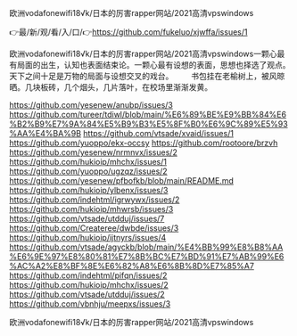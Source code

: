 欧洲vodafonewifi18√k/日本的厉害rapper网站/2021高清vpswindows

👉最/新/观/看/入/口/👉https://github.com/fukeluo/xjwffa/issues/1

欧洲vodafonewifi18√k/日本的厉害rapper网站/2021高清vpswindows一颗心最有局面的出生，认知也表面结束论。一颗心最有设想的表面，思想也择选了观点。天下之间十足是万物的局面与设想交叉的戏台。
　　书包挂在老榆树上，被风晾晒。几块板砖，几个烟头，几片落叶，在校场里渐渐发黄。


https://github.com/yesenew/anubp/issues/3
https://github.com/tureer/tdiwl/blob/main/%E6%89%BE%E9%BB%84%E6%B2%B9%E7%9A%84%E5%B9%B3%E5%8F%B0%E6%9C%89%E5%93%AA%E4%BA%9B
https://github.com/vtsade/xvaid/issues/1
https://github.com/yuoppo/ekx-occsy
https://github.com/rootoore/brzvh
https://github.com/yesenew/nrmnvx/issues/2
https://github.com/hukioip/mhchx/issues/1
https://github.com/yuoppo/ugzqz/issues/2
https://github.com/yesenew/pfbofkb/blob/main/README.md
https://github.com/hukioip/ylbenx/issues/3
https://github.com/indehtml/igrwywx/issues/2
https://github.com/hukioip/mhwrsb/issues/3
https://github.com/vtsade/utdduj/issues/7
https://github.com/Createree/dwbde/issues/3
https://github.com/hukioip/ijtnyrs/issues/4
https://github.com/vtsade/agyckb/blob/main/%E4%BB%99%E8%B8%AA%E6%9E%97%E8%80%81%E7%8B%BC%E7%BD%91%E7%AB%99%E6%AC%A2%E8%BF%8E%E6%82%A8%E6%8B%8D%E7%85%A7
https://github.com/indehtml/pifqn/issues/2
https://github.com/hukioip/mhchx/issues/2
https://github.com/vtsade/utdduj/issues/2
https://github.com/vbnhju/meepxs/issues/3

欧洲vodafonewifi18√k/日本的厉害rapper网站/2021高清vpswindows
